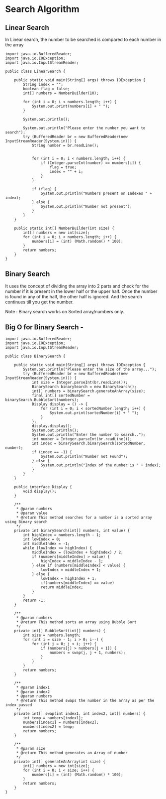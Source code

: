 # Search Algorithm

## Linear Search

In Linear search, the number to be searched is compared to each number in the array

    import java.io.BufferedReader;
    import java.io.IOException;
    import java.io.InputStreamReader;
    
    public class LinearSearch {
    
        public static void main(String[] args) throws IOException {
            String index = "";
            boolean flag = false;
            int[] numbers = NumberBuilder(10);
    
            for (int i = 0; i < numbers.length; i++) {
                System.out.print(numbers[i] + " ");
            }
    
            System.out.println();
    
            System.out.println("Please enter the number you want to search");
            try (BufferedReader br = new BufferedReader(new InputStreamReader(System.in))) {
                String number = br.readLine();
    
    
                for (int i = 0; i < numbers.length; i++) {
                    if (Integer.parseInt(number) == numbers[i]) {
                        flag = true;
                        index = "" + i;
                    }
                }
    
                if (flag) {
                    System.out.println("Numbers present on Indexes " + index);
                } else {
                    System.out.println("Number not present");
                }
            }
        }
    
        public static int[] NumberBuilder(int size) {
            int[] numbers = new int[size];
            for (int i = 0; i < numbers.length; i++) {
                numbers[i] = (int) (Math.random() * 100);
            }
            return numbers;
        }
    }



## Binary Search

It uses the concept of dividing the array into 2 parts and check
for the number if it is present in the lower half or the upper half.
Once the number is found in any of the half, the other half is ignored.
And the search continues till you get the number.

Note : Binary search works on Sorted array/numbers only.

## Big O for Binary Search - 


    import java.io.BufferedReader;
    import java.io.IOException;
    import java.io.InputStreamReader;
    
    public class BinarySearch {
    
        public static void main(String[] args) throws IOException {
            System.out.println("Please enter the size of the array...");
            try (BufferedReader br = new BufferedReader(new InputStreamReader(System.in))) {
                int size = Integer.parseInt(br.readLine());
                BinarySearch binarySearch = new BinarySearch();
                int[] numbers = binarySearch.generateAnArray(size);
                final int[] sortedNumber = binarySearch.BubbleSort(numbers);
                Display display = () -> {
                    for (int i = 0; i < sortedNumber.length; i++) {
                        System.out.print(sortedNumber[i] + " ");
                    }
                };
                display.display();
                System.out.println();
                System.out.println("Enter the number to search..");
                int number = Integer.parseInt(br.readLine());
                int index = binarySearch.binarySearch(sortedNumber, number);
                if (index == -1) {
                    System.out.println("Number not Found");
                } else {
                    System.out.println("Index of the number is " + index);
                }
            }
        }
    
        public interface Display {
            void display();
        }
    
        /**
         * @param numbers
         * @param value
         * @return This method searches for a number is a sorted array using Binary search
         */
        private int binarySearch(int[] numbers, int value) {
            int highIndex = numbers.length - 1;
            int lowIndex = 0;
            int middleIndex = -1;
            while (lowIndex <= highIndex) {
                middleIndex = (lowIndex + highIndex) / 2;
                if (numbers[middleIndex] > value) {
                    highIndex = middleIndex - 1;
                } else if (numbers[middleIndex] < value) {
                    lowIndex = middleIndex + 1;
                } else {
                    lowIndex = highIndex + 1;
                    if(numbers[middleIndex] == value)
                    return middleIndex;
                }
            }
            return -1;
        }
    
        /**
         * @param numbers
         * @return This method sorts an array using Bubble Sort
         */
        private int[] BubbleSort(int[] numbers) {
            int size = numbers.length;
            for (int i = size - 1; i > 0; i--) {
                for (int j = 0; j < i; j++) {
                    if (numbers[j] > numbers[j + 1]) {
                        numbers = swap(j, j + 1, numbers);
                    }
                }
            }
            return numbers;
        }
    
        /**
         * @param index1
         * @param index2
         * @param numbers
         * @return This method swaps the number in the array as per the index passed
         */
        private int[] swap(int index1, int index2, int[] numbers) {
            int temp = numbers[index1];
            numbers[index1] = numbers[index2];
            numbers[index2] = temp;
            return numbers;
        }
    
        /**
         * @param size
         * @return This method generates an Array of number
         */
        private int[] generateAnArray(int size) {
            int[] numbers = new int[size];
            for (int i = 0; i < size; i++) {
                numbers[i] = (int) (Math.random() * 100);
            }
            return numbers;
        }
    }
